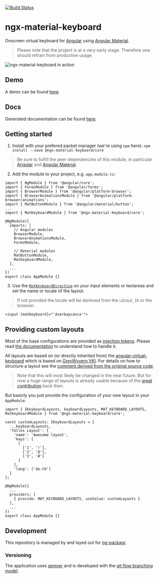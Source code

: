 [![Build Status](https://travis-ci.org/ngx-material-keyboard/core.svg?branch=master)](https://travis-ci.org/ngx-material-keyboard/core)

# ngx-material-keyboard
Onscreen virtual keyboard for [Angular] using [Angular Material].
> Please note that the project is at a very early stage. Therefore one should refrain from productive usage.

![ngx-material-keyboard in action](https://cdn.rawgit.com/ngx-material-keyboard/core/develop/screenshots/ngxmk-2.gif)

## Demo
A demo can be found [here][demo].

## Docs
Generated documentation can be found [here][docs].

## Getting started
1. Install with your prefered packet manager (we're using `npm` here):
`npm install --save @ngx-material-keyboard/core`
> Be sure to fulfill the peer dependencies of this module, in particular [Angular] and [Angular Material].

2. Add the module to your project, e.g. `app.module.ts`:
```:typescript
import { NgModule } from '@angular/core';
import { FormsModule } from '@angular/forms';
import { BrowserModule } from '@angular/platform-browser';
import { BrowserAnimationsModule } from '@angular/platform-browser/animations';
import { MatButtonModule } from '@angular/material/button';
...
import { MatKeyboardModule } from '@ngx-material-keyboard/core';

@NgModule({
  imports: [
    // Angular modules
    BrowserModule,
    BrowserAnimationsModule,
    FormsModule,

    // Material modules
    MatButtonModule,
    MatKeyboardModule,
  ],
  ...
})
export class AppModule {}
```

3. Use the [`MatKeyboardDirective`][docs:MatKeyboardDirective] on your input elements or textareas and set the name or locale of the layout.
> If not provided the locale will be derieved from the `LOCALE_ID` or the browser.
```:angular2html
<input [matKeyboard]="'Azərbaycanca'">
```

## Providing custom layouts
Most of the base configurations are provided as [injection tokens][InjectionToken]. Please read [the documentation][InjectionToken] to 
understand how to handle it.

All layouts are based on (or directly inherited from) the [angular-virtual-keyboard][the-darc/angular-virtual-keyboard] which is based on
 [GreyWyvern VKI]. For details on how to structure a layout see the [comment derived from the original source code][VKI Readme].

> Note that this will most likely be changed in the near future. But for now a huge range of layouts is already usable because of the 
[great contribution][VKI Credits] back then.

But basicly you just provide the configuration of your new layout in your `AppModule`:
```:typescript
import { IKeyboardLayouts, keyboardLayouts, MAT_KEYBOARD_LAYOUTS, MatKeyboardModule } from '@ngx-material-keyboard/core';

const customLayouts: IKeyboardLayouts = {
  ...keyboardLayouts,
  'Tölles Läyout': {
    'name': 'Awesome layout',
    'keys': [
      [
        ['1', '!'],
        ['2', '@'],
        ['3', '#']
      ]
    ],
    'lang': ['de-CH']
  }
};

@NgModule({
  ...
  providers: [
    { provide: MAT_KEYBOARD_LAYOUTS, useValue: customLayouts }
  ],
  ...
})
export class AppModule {}
```

## Development
This repository is managed by and layed out for [ng-packagr].

### Versioning
The application uses [semver][SemVer] and is developed with the [git flow branching model][Git-Flow].

[Angular]: https://angular.io/
[Angular Material]: https://material.angular.io/
[the-darc/angular-virtual-keyboard]: https://github.com/the-darc/angular-virtual-keyboard
[GreyWyvern VKI]: http://www.greywyvern.com/code/javascript/keyboard

[SemVer]: http://semver.org/
[Git-Flow]: http://nvie.com/posts/a-successful-git-branching-model/
[ng-packagr]: https://github.com/dherges/ng-packagr

[demo]: https://ngx-material-keyboard.github.io/demo/
[docs]: https://ngx-material-keyboard.github.io/core/

[docs:MatKeyboardDirective]: https://ngx-material-keyboard.github.io/core/directives/MatKeyboardDirective.html
[InjectionToken]: https://angular.io/guide/dependency-injection-in-action#injectiontoken
[VKI Readme]: https://goo.gl/fCDExr
[VKI Credits]: https://goo.gl/NYqTwc
